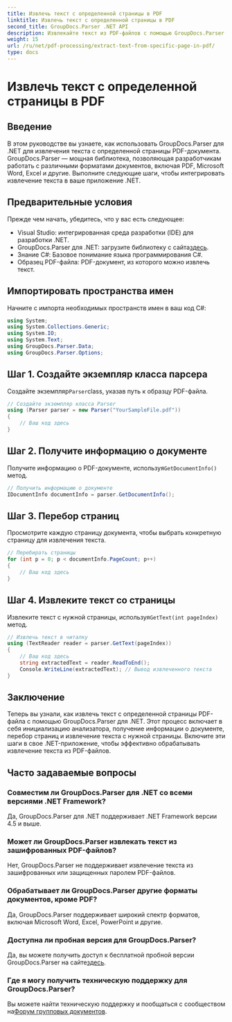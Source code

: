 ```yaml
---
title: Извлечь текст с определенной страницы в PDF
linktitle: Извлечь текст с определенной страницы в PDF
second_title: GroupDocs.Parser .NET API
description: Извлекайте текст из PDF-файлов с помощью GroupDocs.Parser для .NET. С легкостью извлекайте содержимое конкретной страницы с помощью этой мощной библиотеки.
weight: 15
url: /ru/net/pdf-processing/extract-text-from-specific-page-in-pdf/
type: docs
---
```

# Извлечь текст с определенной страницы в PDF

## Введение
В этом руководстве вы узнаете, как использовать GroupDocs.Parser для .NET для извлечения текста с определенной страницы PDF-документа. GroupDocs.Parser — мощная библиотека, позволяющая разработчикам работать с различными форматами документов, включая PDF, Microsoft Word, Excel и другие. Выполните следующие шаги, чтобы интегрировать извлечение текста в ваше приложение .NET.
## Предварительные условия
Прежде чем начать, убедитесь, что у вас есть следующее:
- Visual Studio: интегрированная среда разработки (IDE) для разработки .NET.
-  GroupDocs.Parser для .NET: загрузите библиотеку с сайта[здесь](https://releases.groupdocs.com/parser/net/).
- Знание C#: Базовое понимание языка программирования C#.
- Образец PDF-файла: PDF-документ, из которого можно извлечь текст.

## Импортировать пространства имен
Начните с импорта необходимых пространств имен в ваш код C#:
```csharp
using System;
using System.Collections.Generic;
using System.IO;
using System.Text;
using GroupDocs.Parser.Data;
using GroupDocs.Parser.Options;
```
## Шаг 1. Создайте экземпляр класса парсера
 Создайте экземпляр`Parser`class, указав путь к образцу PDF-файла.
```csharp
// Создайте экземпляр класса Parser
using (Parser parser = new Parser("YourSampleFile.pdf"))
{
    // Ваш код здесь
}
```
## Шаг 2. Получите информацию о документе
 Получите информацию о PDF-документе, используя`GetDocumentInfo()` метод.
```csharp
// Получить информацию о документе
IDocumentInfo documentInfo = parser.GetDocumentInfo();
```
## Шаг 3. Перебор страниц
Просмотрите каждую страницу документа, чтобы выбрать конкретную страницу для извлечения текста.
```csharp
// Перебирать страницы
for (int p = 0; p < documentInfo.PageCount; p++)
{
    // Ваш код здесь
}
```
## Шаг 4. Извлеките текст со страницы
 Извлеките текст с нужной страницы, используя`GetText(int pageIndex)` метод.
```csharp
// Извлечь текст в читалку
using (TextReader reader = parser.GetText(pageIndex))
{
    // Ваш код здесь
    string extractedText = reader.ReadToEnd();
    Console.WriteLine(extractedText); // Вывод извлеченного текста
}
```

## Заключение
Теперь вы узнали, как извлечь текст с определенной страницы PDF-файла с помощью GroupDocs.Parser для .NET. Этот процесс включает в себя инициализацию анализатора, получение информации о документе, перебор страниц и извлечение текста с нужной страницы. Включите эти шаги в свое .NET-приложение, чтобы эффективно обрабатывать извлечение текста из PDF-файлов.

## Часто задаваемые вопросы
### Совместим ли GroupDocs.Parser для .NET со всеми версиями .NET Framework?
Да, GroupDocs.Parser для .NET поддерживает .NET Framework версии 4.5 и выше.
### Может ли GroupDocs.Parser извлекать текст из зашифрованных PDF-файлов?
Нет, GroupDocs.Parser не поддерживает извлечение текста из зашифрованных или защищенных паролем PDF-файлов.
### Обрабатывает ли GroupDocs.Parser другие форматы документов, кроме PDF?
Да, GroupDocs.Parser поддерживает широкий спектр форматов, включая Microsoft Word, Excel, PowerPoint и другие.
### Доступна ли пробная версия для GroupDocs.Parser?
 Да, вы можете получить доступ к бесплатной пробной версии GroupDocs.Parser на сайте[здесь](https://releases.groupdocs.com/).
### Где я могу получить техническую поддержку для GroupDocs.Parser?
 Вы можете найти техническую поддержку и пообщаться с сообществом на[Форум групповых документов](https://forum.groupdocs.com/c/parser/17).